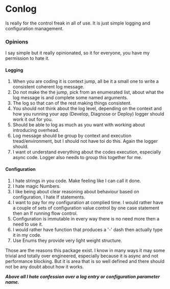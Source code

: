 # Conlog

Is really for the control freak in all of use. It is just simple logging and configuration management.

### Opinions

I say simple but it really opinionated, so it for everyone, you have my permission to hate it.

#### Logging


1. When you are coding it is context jump, all be it a small one to write a consistent coherent log message.
2. Do not make the the jump, pick from an enumerated list, about what the log message is and complete some named arguments.
3. The log so that can of the rest making things consistent.
4. You should not think about the log level, depending on the context and how you running your app (Develop, Diagnose or Deploy) logger should work it out for you.
5. Should be able to log as much as you want with working about introducing overhead.
6. Log message should be group by context and execution tread/environment, but I should not have toi do this. Again the logger should.
7. I want ot understand everything about the codes execution, especially async code. Logger also needs to group this together for me.

#### Configuration


1. I hate strings in you code. Make feeling like I can call it done.
2. I hate magic Numbers.
3. I like being about clear reasoning about behaviour based on configuration, I hate If statements.
4. I want to pay for my configuration at complied time. I would rather have a couple of sets of configuration value control by one case statement then an If running flow control.
5. Configuration is immutable in every way there is no need more then a need to use it.
6. I would rather have function that produces a '-' dash then actually type it in my code.
7. Use Enums they provide very light weight structure.

Those are the reasons this package exist. I know in many ways it may some trivial and totally over engineered, especially because it is async and not performance blocking. 
But it is area that is so well defined and there should not be any doubt about how it works.

**_Above all I hate confession over a log entry or configuration parameter name._**